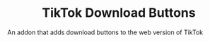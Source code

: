 <h1 align="center">TikTok Download Buttons</h1>

An addon that adds download buttons to the web version of TikTok
